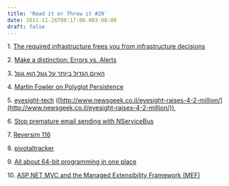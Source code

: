```yaml
---
title: 'Read it or Throw it #20'
date: 2011-11-26T08:17:00.003-08:00
draft: false
---
```


1. [The required infrastructure frees you from infrastructure decisions](http://ayende.com/blog/136193/the-required-infrastructure-frees-you-from-infrastructure-decisions)  

2. [Make a distinction: Errors vs. Alerts](http://ayende.com/blog/136194/make-a-distinction-errors-vs-alerts)

3. [האיום הגדול ביותר על גוגל הוא גוגל](http://it.themarker.com/tmit/article/17569)

4. [Martin Fowler on Polyglot Persistence](http://martinfowler.com/bliki/PolyglotPersistence.html)

5. [eyesight-tech](http://www.eyesight-tech.com/) ([http://www.newsgeek.co.il/eyesight-raises-4-2-million/](http://www.newsgeek.co.il/eyesight-raises-4-2-million/)) 

6. [Stop premature email sending with NServiceBus](http://lostechies.com/jimmybogard/2011/11/22/stop-premature-email-sending-with-nservicebus/)

7. [Reversim 116](http://www.reversim.com/2011/11/116-final-class-12.html)

8. [pivotaltracker](http://www.pivotaltracker.com/)

9. [All about 64-bit programming in one place](http://software.intel.com/en-us/blogs/2011/07/07/all-about-64-bit-programming-in-one-place/)

10. [ASP.NET MVC and the Managed Extensibility Framework (MEF)](http://blog.maartenballiauw.be/post/2009/04/21/ASPNET-MVC-and-the-Managed-Extensibility-Framework-%28MEF%29.aspx)